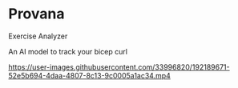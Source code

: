 # Provana
Exercise Analyzer

An AI model to track your bicep curl

https://user-images.githubusercontent.com/33996820/192189671-52e5b694-4daa-4807-8c13-9c0005a1ac34.mp4

